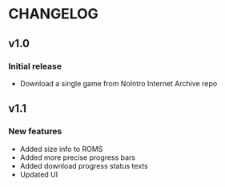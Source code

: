 # CHANGELOG
## v1.0
### Initial release
* Download a single game from NoIntro Internet Archive repo

## v1.1
### New features
* Added size info to ROMS
* Added more precise progress bars
* Added download progress status texts
* Updated UI
